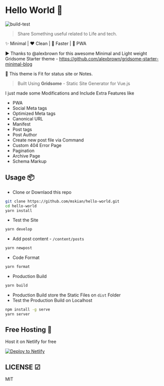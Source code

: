 # Hello World 🙂

![build-test](https://github.com/mskian/hello-world/workflows/build-test/badge.svg)  

> Share Something useful related to Life and tech.  

✨ Minimal | ❤ Clean | 🚀 Faster | 📱 PWA  

▶ Thanks to @alexbrown for this awesome Minimal and Light weight Gridsome Starter theme - <https://github.com/alexbrown/gridsome-starter-minimal-blog>  

🤗 This theme is Fit for status site or Notes.  

> Built Using **Gridsome** - Static Site Generator for Vue.js  

I just made some Modifications and Include Extra Features like

- PWA
- Social Meta tags
- Optimized Meta tags
- Canonical URL
- Manifest
- Post tags
- Post Author
- Create new post file via Command
- Custom 404 Error Page
- Pagination
- Archive Page
- Schema Markup  

## Usage 📦

- Clone or Downlaod this repo

```sh
git clone https://github.com/mskian/hello-world.git
cd hello-world
yarn install
```

- Test the Site

```sh
yarn develop
```

- Add post content - `/content/posts`

```sh
yarn newpost
```

- Code Format

```sh
yarn format
```

- Production Build

```sh
yarn build
```

- Production Build store the Static Files on `dist` Folder
- Test the Production Build on Localhost

```sh
npm install -g serve
yarn server
```

## Free Hosting 💯

Host it on Netlify for free

[![Deploy to Netlify](https://www.netlify.com/img/deploy/button.svg)](https://app.netlify.com/start/deploy?repository=https://github.com/mskian/hello-world)

## LICENSE ☑

MIT
